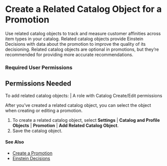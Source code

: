 

# Create a Related Catalog Object for a Promotion

Use related catalog objects to track and measure customer affinities across
item types in your catalog. Related catalog objects provide Einstein Decisions
with data about the promotion to improve the quality of its decisioning.
Related catalog objects are optional in promotions, but they’re recommended
for providing more accurate recommendations.

### Required User Permissions

Permissions Needed  
---  
To add related catalog objects: | A role with Catalog Create/Edit permissions  
  
After you’ve created a related catalog object, you can select the object when
creating or editing a promotion.

  1. To create a related catalog object, select **Settings** | **Catalog and Profile Objects** | **Promotion** | **Add Related Catalog Object**.
  2. Save the catalog object. 

#### See Also

  * [Create a Promotion](https://help.salesforce.com/s/articleView?id=sf.mc_pers_promotion_create.htm&language=en_US&type=5 "Create a campaign promotion to offer special deals and promote specific products. When creating a promotion, the only required information is the name and the URL of the landing page. For a promotion to return in a campaign, you must have an asset associated with the promotion. Adding eligibility criteria, promotion attributes, and related catalog objects is recommended. A promotion attribute determines which promotions appear in a campaign. Personalization uses related catalog objects to track and measure customer affinities across item types in your catalog.")
  * [Einstein Decisions](https://help.salesforce.com/s/articleView?id=sf.mc_pers_einstein_decision.htm&language=en_US&type=5 "When a user views a promotion on your website, Marketing Cloud Personalization captures the user's context—including whether they’re a returning visitor, the device they’re using, and other information that provides insight into that user. Einstein Decisions, Personalization’s machine learning approach for next-best-offer decisioning, uses that context to predict the value of showing a specific offer to a particular user.")

